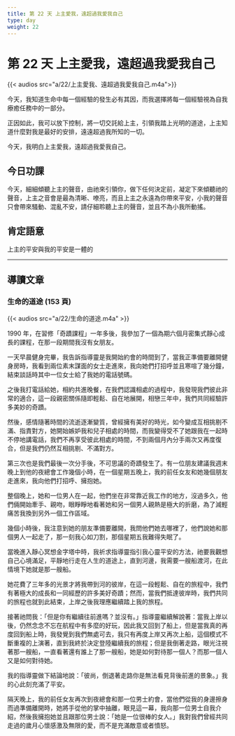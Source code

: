 ```yaml
---
title: 第 22 天 上主愛我，遠超過我愛我自己
type: day
weight: 22
---
```


# 第 22 天 上主愛我，遠超過我愛我自己

{{< audios src="a/22/上主愛我、遠超過我愛我自己.m4a">}}

今天，我知道生命中每一個經驗的發生必有其因，而我選擇將每一個經驗視為自我療癒任務中的一部分。

正因如此，我可以放下控制，將一切交託給上主，引領我踏上光明的道途，上主知道什麼對我是最好的安排，遠遠超過我所知的一切。

今天，我明白上主愛我，遠超過我愛我自己。


## 今日功課

今天，細細傾聽上主的聲音，由祂來引領你，做下任何決定前，凝定下來傾聽祂的聲音，上主之音會是最為清晰、嘹亮，而且上主之永遠為你帶來平安，小我的聲音只會帶來騷動、混亂不安，請仔細聆聽上主的聲音，並且不為小我所動搖。

## 肯定語意

上主的平安與我的平安是一體的

---

## 導讀文章

### 生命的道途 (153 頁)

{{< audios src="a/22/生命的道途.m4a" >}}

1990 年，在習修「奇蹟課程」一年多後，我參加了一個為期六個月密集式靜心成長的課程，在那一段期間我沒有女朋友。

一天早晨健身完畢，我告訴指導靈是我開始約會的時間到了，當我正準備要離開健身房時，我看到兩位素末謀面的女士走進來，我向她們打招呼並且寒喧了幾分鐘，結束談話時其中一位女士給了我她的電話號碼。

之後我打電話給她，相約共進晚餐，在我們認識相處的過程中，我發現我們彼此非常的適合，這一段親密關係隨即輕鬆、自在地展開，相戀三年中，我們共同經驗許多美妙的奇蹟。

然後，感情隨著時間的流逝逐漸變質，曾經擁有美好的時光，如今變成互相挑剔不滿、指責對方，她開始嫉妒我和兒子相處的時間，而我變得受不了她跟我在一起時不停地講電話，我們不再享受彼此相處的時間，不到兩個月內分手兩次又再度復合，但是我們仍然互相挑剔、不滿對方。

第三次也是我們最後一次分手後，不可思議的奇蹟發生了。有一位朋友建議我週末晚上到他的夜總會工作幾個小時，在一個星期五晚上，我的前任女友和她幾個朋友走進來，我向他們打招呼、擁抱她。

整個晚上，她和一位男人在一起，他們坐在非常靠近我工作的地方，沒過多久，他們倆開始牽手、親吻，眼睜睜地看著她和另一個男人親熱是極大的折磨，為了減輕痛苦我換到另外一個工作區域。

幾個小時後，我注意到她的朋友準備要離開，我問他們她去哪裡了，他們說她和那個男人一起走了，那一刻我心如刀割，那個星期五我難得失眠了。

當晚進入靜心冥想金字塔中時，我祈求指導靈指引我心靈平安的方法，祂要我觀想自己心境滿足，平靜地行走在人生的道途上，直到河邊，我需要一艘船渡河，在此情境下她就是那一艘船。

她花費了三年多的光景才將我帶到河的彼岸，在這一段輕鬆、自在的旅程中，我們有著極大的成長和一同經歷的許多美好奇蹟；然而，當我們抵達彼岸時，我們共同的旅程也就到此結束，上岸之後我理應繼續踏上我的旅程。

接著祂問我：「但是你有繼續往前進嗎？並沒有。」指導靈繼續解說著：當我上岸以後，仍然念念不忘在航程中有多麼的好玩，因此我又回到了船上，但是當我真的再度回到船上時，我發覺到我們無處可去，我只有再度上岸又再次上船，這個模式不斷重複的上演著，直到我終於決定登陸繼續我的旅程；但是我倒著走路，眼光注視著那一艘船，一直看著還有誰上了那一艘船，她是如何對待那一個人？而那一個人又是如何對待她。

我的指導靈做下結論地說：「彼尚，倒退著走路你是無法看見背後前進的景象。」我的心此刻充滿了平安。

隔天晚上，我的前任女友再次到夜總會和那一位男士約會，當他們從我的身邊擦身而過準備離開時，她將手從他的掌中抽離，眼見這一幕，我向那一位男士自我介紹，然後我擁抱她並且跟那位男士說：「她是一位很棒的女人。」我對我們曾經共同走過的歲月心懷感激及無限的愛，而不是充滿敵意或者憤怒。
